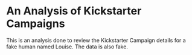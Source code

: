 # An Analysis of Kickstarter Campaigns
This is an analysis done to review the Kickstarter Campaign details for a fake human named Louise. The data is also fake.
